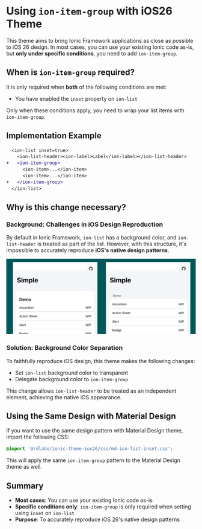 # Using `ion-item-group` with iOS26 Theme

This theme aims to bring Ionic Framework applications as close as possible to iOS 26 design. In most cases, you can use your existing Ionic code as-is, but **only under specific conditions**, you need to add `ion-item-group`.

## When is `ion-item-group` required?

It is only required when **both** of the following conditions are met:

- You have enabled the `inset` property on `ion-list`

Only when these conditions apply, you need to wrap your list items with `ion-item-group`.

## Implementation Example

```diff
  <ion-list inset=true>
    <ion-list-header><ion-label>Label</ion-label></ion-list-header>
+   <ion-item-group>
      <ion-item>...</ion-item>
      <ion-item>...</ion-item>
+   </ion-item-group>
  </ion-list>
```

## Why is this change necessary?

### Background: Challenges in iOS Design Reproduction

By default in Ionic Framework, `ion-list` has a background color, and `ion-list-header` is treated as part of the list. However, with this structure, it's impossible to accurately reproduce **iOS's native design patterns**.

![](screenshots/why-ion-list-inset.png)

### Solution: Background Color Separation

To faithfully reproduce iOS design, this theme makes the following changes:

- Set `ion-list` background color to transparent
- Delegate background color to `ion-item-group`

This change allows `ion-list-header` to be treated as an independent element, achieving the native iOS appearance.

## Using the Same Design with Material Design

If you want to use the same design pattern with Material Design theme, import the following CSS:

```css
@import '@rdlabo/ionic-theme-ios26/css/md-ion-list-inset.css';
```

This will apply the same `ion-item-group` pattern to the Material Design theme as well.

## Summary

- **Most cases**: You can use your existing Ionic code as-is
- **Specific conditions only**: `ion-item-group` is only required when setting using `inset` on `ion-list`
- **Purpose**: To accurately reproduce iOS 26's native design patterns
